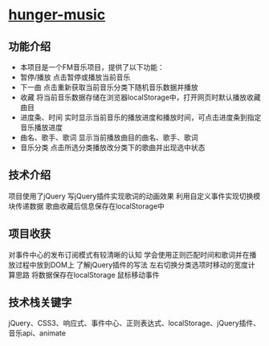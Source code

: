 # [hunger-music](http://shadowwang.top/hunger-music/index.html)

## 功能介绍

+ 本项目是一个FM音乐项目，提供了以下功能：
+ 暂停/播放
  点击暂停或播放当前音乐
+ 下一曲
  点击重新获取当前音乐分类下随机音乐数据并播放
+ 收藏
  将当前音乐数据存储在浏览器localStorage中，打开网页时默认播放收藏曲目
+ 进度条、时间
  实时显示当前音乐的播放进度和播放时间，可点击进度条到指定音乐播放进度
+ 曲名、歌手、歌词
  显示当前播放曲目的曲名、歌手、歌词
+ 音乐分类
  点击所选分类播放改分类下的歌曲并出现选中状态

## 技术介绍

项目使用了jQuery
写jQuery插件实现歌词的动画效果
利用自定义事件实现切换模块传递数据
歌曲收藏后信息保存在localStorage中

## 项目收获
对事件中心的发布订阅模式有较清晰的认知
学会使用正则匹配时间和歌词并在播放过程中放到DOM上
了解jQuery插件的写法
左右切换分类选项时移动的宽度计算思路
将数据保存在localStorage
鼠标移动事件

## 技术栈关键字
jQuery、CSS3、响应式、事件中心、正则表达式、localStorage、jQuery插件、音乐api、animate
